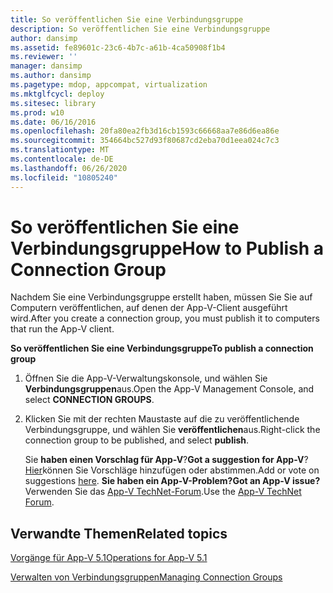 ```yaml
---
title: So veröffentlichen Sie eine Verbindungsgruppe
description: So veröffentlichen Sie eine Verbindungsgruppe
author: dansimp
ms.assetid: fe89601c-23c6-4b7c-a61b-4ca50908f1b4
ms.reviewer: ''
manager: dansimp
ms.author: dansimp
ms.pagetype: mdop, appcompat, virtualization
ms.mktglfcycl: deploy
ms.sitesec: library
ms.prod: w10
ms.date: 06/16/2016
ms.openlocfilehash: 20fa80ea2fb3d16cb1593c66668aa7e86d6ea86e
ms.sourcegitcommit: 354664bc527d93f80687cd2eba70d1eea024c7c3
ms.translationtype: MT
ms.contentlocale: de-DE
ms.lasthandoff: 06/26/2020
ms.locfileid: "10805240"
---
```

# <span data-ttu-id="4b90b-103">So veröffentlichen Sie eine Verbindungsgruppe</span><span class="sxs-lookup"><span data-stu-id="4b90b-103">How to Publish a Connection Group</span></span>


<span data-ttu-id="4b90b-104">Nachdem Sie eine Verbindungsgruppe erstellt haben, müssen Sie Sie auf Computern veröffentlichen, auf denen der App-V-Client ausgeführt wird.</span><span class="sxs-lookup"><span data-stu-id="4b90b-104">After you create a connection group, you must publish it to computers that run the App-V client.</span></span>

**<span data-ttu-id="4b90b-105">So veröffentlichen Sie eine Verbindungsgruppe</span><span class="sxs-lookup"><span data-stu-id="4b90b-105">To publish a connection group</span></span>**

1.  <span data-ttu-id="4b90b-106">Öffnen Sie die App-V-Verwaltungskonsole, und wählen Sie **Verbindungsgruppen**aus.</span><span class="sxs-lookup"><span data-stu-id="4b90b-106">Open the App-V Management Console, and select **CONNECTION GROUPS**.</span></span>

2.  <span data-ttu-id="4b90b-107">Klicken Sie mit der rechten Maustaste auf die zu veröffentlichende Verbindungsgruppe, und wählen Sie **veröffentlichen**aus.</span><span class="sxs-lookup"><span data-stu-id="4b90b-107">Right-click the connection group to be published, and select **publish**.</span></span>

    <span data-ttu-id="4b90b-108">Sie **haben einen Vorschlag für App-V**?</span><span class="sxs-lookup"><span data-stu-id="4b90b-108">**Got a suggestion for App-V**?</span></span> <span data-ttu-id="4b90b-109">[Hier](http://appv.uservoice.com/forums/280448-microsoft-application-virtualization)können Sie Vorschläge hinzufügen oder abstimmen.</span><span class="sxs-lookup"><span data-stu-id="4b90b-109">Add or vote on suggestions [here](http://appv.uservoice.com/forums/280448-microsoft-application-virtualization).</span></span> **<span data-ttu-id="4b90b-110">Sie haben ein App-V-Problem?</span><span class="sxs-lookup"><span data-stu-id="4b90b-110">Got an App-V issue?</span></span>** <span data-ttu-id="4b90b-111">Verwenden Sie das [App-V TechNet-Forum](https://social.technet.microsoft.com/Forums/home?forum=mdopappv).</span><span class="sxs-lookup"><span data-stu-id="4b90b-111">Use the [App-V TechNet Forum](https://social.technet.microsoft.com/Forums/home?forum=mdopappv).</span></span>

## <span data-ttu-id="4b90b-112">Verwandte Themen</span><span class="sxs-lookup"><span data-stu-id="4b90b-112">Related topics</span></span>


[<span data-ttu-id="4b90b-113">Vorgänge für App-V 5.1</span><span class="sxs-lookup"><span data-stu-id="4b90b-113">Operations for App-V 5.1</span></span>](operations-for-app-v-51.md)

[<span data-ttu-id="4b90b-114">Verwalten von Verbindungsgruppen</span><span class="sxs-lookup"><span data-stu-id="4b90b-114">Managing Connection Groups</span></span>](managing-connection-groups51.md)

 

 





